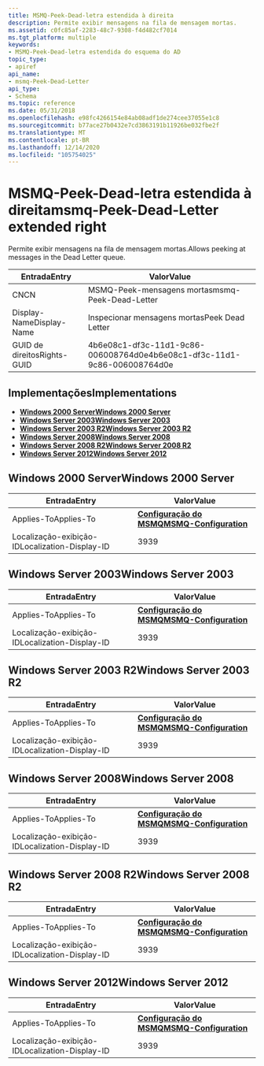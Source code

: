 ```yaml
---
title: MSMQ-Peek-Dead-letra estendida à direita
description: Permite exibir mensagens na fila de mensagem mortas.
ms.assetid: c0fc85af-2283-48c7-9308-f4d482cf7014
ms.tgt_platform: multiple
keywords:
- MSMQ-Peek-Dead-letra estendida do esquema do AD
topic_type:
- apiref
api_name:
- msmq-Peek-Dead-Letter
api_type:
- Schema
ms.topic: reference
ms.date: 05/31/2018
ms.openlocfilehash: e98fc4266154e84ab08adf1de274cee37055e1c8
ms.sourcegitcommit: b77ace27b0432e7cd3863191b11926be032fbe2f
ms.translationtype: MT
ms.contentlocale: pt-BR
ms.lasthandoff: 12/14/2020
ms.locfileid: "105754025"
---
```

# <a name="msmq-peek-dead-letter-extended-right"></a><span data-ttu-id="58761-104">MSMQ-Peek-Dead-letra estendida à direita</span><span class="sxs-lookup"><span data-stu-id="58761-104">msmq-Peek-Dead-Letter extended right</span></span>

<span data-ttu-id="58761-105">Permite exibir mensagens na fila de mensagem mortas.</span><span class="sxs-lookup"><span data-stu-id="58761-105">Allows peeking at messages in the Dead Letter queue.</span></span>



| <span data-ttu-id="58761-106">Entrada</span><span class="sxs-lookup"><span data-stu-id="58761-106">Entry</span></span> | <span data-ttu-id="58761-107">Valor</span><span class="sxs-lookup"><span data-stu-id="58761-107">Value</span></span> |
|--------------|--------------------------------------|
| <span data-ttu-id="58761-108">CN</span><span class="sxs-lookup"><span data-stu-id="58761-108">CN</span></span>           | <span data-ttu-id="58761-109">MSMQ-Peek-mensagens mortas</span><span class="sxs-lookup"><span data-stu-id="58761-109">msmq-Peek-Dead-Letter</span></span>                |
| <span data-ttu-id="58761-110">Display-Name</span><span class="sxs-lookup"><span data-stu-id="58761-110">Display-Name</span></span> | <span data-ttu-id="58761-111">Inspecionar mensagens mortas</span><span class="sxs-lookup"><span data-stu-id="58761-111">Peek Dead Letter</span></span>                     |
| <span data-ttu-id="58761-112">GUID de direitos</span><span class="sxs-lookup"><span data-stu-id="58761-112">Rights-GUID</span></span>  | <span data-ttu-id="58761-113">4b6e08c1-df3c-11d1-9c86-006008764d0e</span><span class="sxs-lookup"><span data-stu-id="58761-113">4b6e08c1-df3c-11d1-9c86-006008764d0e</span></span> |



## <a name="implementations"></a><span data-ttu-id="58761-114">Implementações</span><span class="sxs-lookup"><span data-stu-id="58761-114">Implementations</span></span>

-   [<span data-ttu-id="58761-115">**Windows 2000 Server**</span><span class="sxs-lookup"><span data-stu-id="58761-115">**Windows 2000 Server**</span></span>](#windows-2000-server)
-   [<span data-ttu-id="58761-116">**Windows Server 2003**</span><span class="sxs-lookup"><span data-stu-id="58761-116">**Windows Server 2003**</span></span>](#windows-server-2003)
-   [<span data-ttu-id="58761-117">**Windows Server 2003 R2**</span><span class="sxs-lookup"><span data-stu-id="58761-117">**Windows Server 2003 R2**</span></span>](#windows-server-2003-r2)
-   [<span data-ttu-id="58761-118">**Windows Server 2008**</span><span class="sxs-lookup"><span data-stu-id="58761-118">**Windows Server 2008**</span></span>](#windows-server-2008)
-   [<span data-ttu-id="58761-119">**Windows Server 2008 R2**</span><span class="sxs-lookup"><span data-stu-id="58761-119">**Windows Server 2008 R2**</span></span>](#windows-server-2008-r2)
-   [<span data-ttu-id="58761-120">**Windows Server 2012**</span><span class="sxs-lookup"><span data-stu-id="58761-120">**Windows Server 2012**</span></span>](#windows-server-2012)

## <a name="windows-2000-server"></a><span data-ttu-id="58761-121">Windows 2000 Server</span><span class="sxs-lookup"><span data-stu-id="58761-121">Windows 2000 Server</span></span>



| <span data-ttu-id="58761-122">Entrada</span><span class="sxs-lookup"><span data-stu-id="58761-122">Entry</span></span> | <span data-ttu-id="58761-123">Valor</span><span class="sxs-lookup"><span data-stu-id="58761-123">Value</span></span> |
|-------------------------|--------------------------------------------------------------|
| <span data-ttu-id="58761-124">Applies-To</span><span class="sxs-lookup"><span data-stu-id="58761-124">Applies-To</span></span>              | [<span data-ttu-id="58761-125">**Configuração do MSMQ**</span><span class="sxs-lookup"><span data-stu-id="58761-125">**MSMQ-Configuration**</span></span>](c-msmqconfiguration.md)<br/> |
| <span data-ttu-id="58761-126">Localização-exibição-ID</span><span class="sxs-lookup"><span data-stu-id="58761-126">Localization-Display-ID</span></span> | <span data-ttu-id="58761-127">39</span><span class="sxs-lookup"><span data-stu-id="58761-127">39</span></span>                                                           |



## <a name="windows-server-2003"></a><span data-ttu-id="58761-128">Windows Server 2003</span><span class="sxs-lookup"><span data-stu-id="58761-128">Windows Server 2003</span></span>



| <span data-ttu-id="58761-129">Entrada</span><span class="sxs-lookup"><span data-stu-id="58761-129">Entry</span></span> | <span data-ttu-id="58761-130">Valor</span><span class="sxs-lookup"><span data-stu-id="58761-130">Value</span></span> |
|-------------------------|--------------------------------------------------------------|
| <span data-ttu-id="58761-131">Applies-To</span><span class="sxs-lookup"><span data-stu-id="58761-131">Applies-To</span></span>              | [<span data-ttu-id="58761-132">**Configuração do MSMQ**</span><span class="sxs-lookup"><span data-stu-id="58761-132">**MSMQ-Configuration**</span></span>](c-msmqconfiguration.md)<br/> |
| <span data-ttu-id="58761-133">Localização-exibição-ID</span><span class="sxs-lookup"><span data-stu-id="58761-133">Localization-Display-ID</span></span> | <span data-ttu-id="58761-134">39</span><span class="sxs-lookup"><span data-stu-id="58761-134">39</span></span>                                                           |



## <a name="windows-server-2003-r2"></a><span data-ttu-id="58761-135">Windows Server 2003 R2</span><span class="sxs-lookup"><span data-stu-id="58761-135">Windows Server 2003 R2</span></span>



| <span data-ttu-id="58761-136">Entrada</span><span class="sxs-lookup"><span data-stu-id="58761-136">Entry</span></span> | <span data-ttu-id="58761-137">Valor</span><span class="sxs-lookup"><span data-stu-id="58761-137">Value</span></span> |
|-------------------------|--------------------------------------------------------------|
| <span data-ttu-id="58761-138">Applies-To</span><span class="sxs-lookup"><span data-stu-id="58761-138">Applies-To</span></span>              | [<span data-ttu-id="58761-139">**Configuração do MSMQ**</span><span class="sxs-lookup"><span data-stu-id="58761-139">**MSMQ-Configuration**</span></span>](c-msmqconfiguration.md)<br/> |
| <span data-ttu-id="58761-140">Localização-exibição-ID</span><span class="sxs-lookup"><span data-stu-id="58761-140">Localization-Display-ID</span></span> | <span data-ttu-id="58761-141">39</span><span class="sxs-lookup"><span data-stu-id="58761-141">39</span></span>                                                           |



## <a name="windows-server-2008"></a><span data-ttu-id="58761-142">Windows Server 2008</span><span class="sxs-lookup"><span data-stu-id="58761-142">Windows Server 2008</span></span>



| <span data-ttu-id="58761-143">Entrada</span><span class="sxs-lookup"><span data-stu-id="58761-143">Entry</span></span> | <span data-ttu-id="58761-144">Valor</span><span class="sxs-lookup"><span data-stu-id="58761-144">Value</span></span> |
|-------------------------|--------------------------------------------------------------|
| <span data-ttu-id="58761-145">Applies-To</span><span class="sxs-lookup"><span data-stu-id="58761-145">Applies-To</span></span>              | [<span data-ttu-id="58761-146">**Configuração do MSMQ**</span><span class="sxs-lookup"><span data-stu-id="58761-146">**MSMQ-Configuration**</span></span>](c-msmqconfiguration.md)<br/> |
| <span data-ttu-id="58761-147">Localização-exibição-ID</span><span class="sxs-lookup"><span data-stu-id="58761-147">Localization-Display-ID</span></span> | <span data-ttu-id="58761-148">39</span><span class="sxs-lookup"><span data-stu-id="58761-148">39</span></span>                                                           |



## <a name="windows-server-2008-r2"></a><span data-ttu-id="58761-149">Windows Server 2008 R2</span><span class="sxs-lookup"><span data-stu-id="58761-149">Windows Server 2008 R2</span></span>



| <span data-ttu-id="58761-150">Entrada</span><span class="sxs-lookup"><span data-stu-id="58761-150">Entry</span></span> | <span data-ttu-id="58761-151">Valor</span><span class="sxs-lookup"><span data-stu-id="58761-151">Value</span></span> |
|-------------------------|--------------------------------------------------------------|
| <span data-ttu-id="58761-152">Applies-To</span><span class="sxs-lookup"><span data-stu-id="58761-152">Applies-To</span></span>              | [<span data-ttu-id="58761-153">**Configuração do MSMQ**</span><span class="sxs-lookup"><span data-stu-id="58761-153">**MSMQ-Configuration**</span></span>](c-msmqconfiguration.md)<br/> |
| <span data-ttu-id="58761-154">Localização-exibição-ID</span><span class="sxs-lookup"><span data-stu-id="58761-154">Localization-Display-ID</span></span> | <span data-ttu-id="58761-155">39</span><span class="sxs-lookup"><span data-stu-id="58761-155">39</span></span>                                                           |



## <a name="windows-server-2012"></a><span data-ttu-id="58761-156">Windows Server 2012</span><span class="sxs-lookup"><span data-stu-id="58761-156">Windows Server 2012</span></span>



| <span data-ttu-id="58761-157">Entrada</span><span class="sxs-lookup"><span data-stu-id="58761-157">Entry</span></span> | <span data-ttu-id="58761-158">Valor</span><span class="sxs-lookup"><span data-stu-id="58761-158">Value</span></span> |
|-------------------------|--------------------------------------------------------------|
| <span data-ttu-id="58761-159">Applies-To</span><span class="sxs-lookup"><span data-stu-id="58761-159">Applies-To</span></span>              | [<span data-ttu-id="58761-160">**Configuração do MSMQ**</span><span class="sxs-lookup"><span data-stu-id="58761-160">**MSMQ-Configuration**</span></span>](c-msmqconfiguration.md)<br/> |
| <span data-ttu-id="58761-161">Localização-exibição-ID</span><span class="sxs-lookup"><span data-stu-id="58761-161">Localization-Display-ID</span></span> | <span data-ttu-id="58761-162">39</span><span class="sxs-lookup"><span data-stu-id="58761-162">39</span></span>                                                           |



 

 





